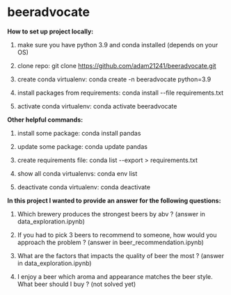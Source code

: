 # beeradvocate


**How to set up project locally:**

1) make sure you have python 3.9 and conda installed (depends on your OS)

2) clone repo:
git clone https://github.com/adam21241/beeradvocate.git

3) create conda virtualenv:
conda create -n beeradvocate python=3.9

4) install packages from requirements:
conda install --file requirements.txt

5) activate conda virtualenv:
conda activate beeradvocate


**Other helpful commands:**

1) install some package:
conda install pandas

2) update some package:
conda update pandas

3) create requirements file:
conda list --export > requirements.txt

4) show all conda virtualenvs:
conda env list

5) deactivate conda virtualenv:
conda deactivate


**In this project I wanted to provide an answer for the following questions:**

1. Which brewery produces the strongest beers by abv ? (answer in data_exploration.ipynb)

2. If you had to pick 3 beers to recommend to someone, how would you approach the problem ? (answer in beer_recommendation.ipynb)

3. What are the factors that impacts the quality of beer the most ? (answer in data_exploration.ipynb)

4. I enjoy a beer which aroma and appearance matches the beer style. What beer should I buy ? (not solved yet)
